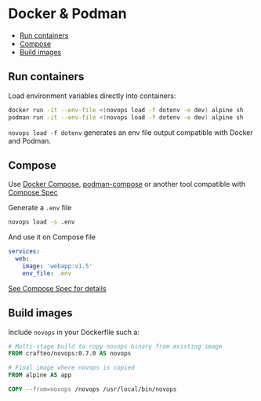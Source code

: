 # Docker & Podman

- [Run containers](#run-containers)
- [Compose](#compose)
- [Build images](#build-images)

## Run containers 

Load environment variables directly into containers:

```sh
docker run -it --env-file <(novops load -f dotenv -e dev) alpine sh
podman run -it --env-file <(novops load -f dotenv -e dev) alpine sh
```

`novops load -f dotenv` generates an env file output compatible with Docker and Podman.

## Compose 

Use [Docker Compose](https://docs.docker.com/compose/), [podman-compose](https://github.com/containers/podman-compose) or another tool compatible with [Compose Spec](https://github.com/compose-spec/compose-spec)


Generate a `.env` file

```sh
novops load -s .env
```

And use it on Compose file

```yaml
services:
  web:
    image: 'webapp:v1.5'
    env_file: .env
```

[See Compose Spec for details](https://github.com/compose-spec/compose-spec/blob/master/05-services.md)

## Build images

Include `novops` in your Dockerfile such a:

```Dockerfile
# Multi-stage build to copy novops binary from existing image
FROM crafteo/novops:0.7.0 AS novops

# Final image where novops is copied
FROM alpine AS app

COPY --from=novops /novops /usr/local/bin/novops
```